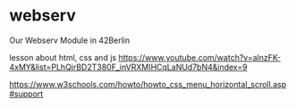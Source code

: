 # webserv
Our Webserv Module  in 42Berlin


lesson about html, css and js
https://www.youtube.com/watch?v=alnzFK-4xMY&list=PLhQjrBD2T380F_inVRXMIHCqLaNUd7bN4&index=9


https://www.w3schools.com/howto/howto_css_menu_horizontal_scroll.asp#support

